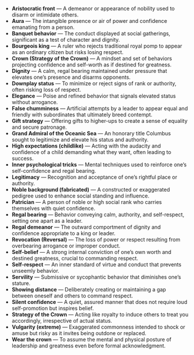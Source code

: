 - **Aristocratic front** — A demeanor or appearance of nobility used to disarm or intimidate others.  
- **Aura** — The intangible presence or air of power and confidence emanating from a person.  
- **Banquet behavior** — The conduct displayed at social gatherings, significant as a test of character and dignity.  
- **Bourgeois king** — A ruler who rejects traditional royal pomp to appear as an ordinary citizen but risks losing respect.  
- **Crown (Strategy of the Crown)** — A mindset and set of behaviors projecting confidence and self-worth as if destined for greatness.  
- **Dignity** — A calm, regal bearing maintained under pressure that elevates one’s presence and disarms opponents.  
- **Downplay status** — To minimize or reject signs of rank or authority, often risking loss of respect.  
- **Elegance** — Poise and refined behavior that signals elevated status without arrogance.  
- **False chumminess** — Artificial attempts by a leader to appear equal and friendly with subordinates that ultimately breed contempt.  
- **Gift strategy** — Offering gifts to higher-ups to create a sense of equality and secure patronage.  
- **Grand Admiral of the Oceanic Sea** — An honorary title Columbus sought to legitimize and elevate his status and authority.  
- **High expectations (childlike)** — Acting with the audacity and confidence of a child demanding what they want, often leading to success.  
- **Inner psychological tricks** — Mental techniques used to reinforce one’s self-confidence and regal bearing.  
- **Legitimacy** — Recognition and acceptance of one’s rightful place or authority.  
- **Noble background (fabricated)** — A constructed or exaggerated pedigree used to enhance social standing and influence.  
- **Patrician** — A person of noble or high social rank who carries themselves with quiet confidence.  
- **Regal bearing** — Behavior conveying calm, authority, and self-respect, setting one apart as a leader.  
- **Regal demeanor** — The outward comportment of dignity and confidence appropriate to a king or leader.  
- **Revocation (Reversal)** — The loss of power or respect resulting from overbearing arrogance or improper conduct.  
- **Self-belief** — A strong internal conviction of one’s own worth and destined greatness, crucial to commanding respect.  
- **Self-respect** — An inner standard of virtue and conduct that prevents unseemly behavior.  
- **Servility** — Submissive or sycophantic behavior that diminishes one’s stature.  
- **Showing distance** — Deliberately creating or maintaining a gap between oneself and others to command respect.  
- **Silent confidence** — A quiet, assured manner that does not require loud self-promotion but inspires belief.  
- **Strategy of the Crown** — Acting like royalty to induce others to treat you accordingly, irrespective of actual status.  
- **Vulgarity (extreme)** — Exaggerated commonness intended to shock or amuse but risky as it invites being outdone or replaced.  
- **Wear the crown** — To assume the mental and physical posture of leadership and greatness even before formal acknowledgment.
